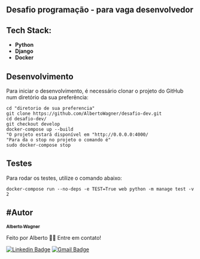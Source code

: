 ## Desafio programação - para vaga desenvolvedor

## Tech Stack:

* **Python**
* **Django**
* **Docker**

## Desenvolvimento

Para iniciar o desenvolvimento, é necessário clonar o projeto do GitHub num diretório da sua preferência:

```shell
cd "diretorio de sua preferencia"
git clone https://github.com/AlbertoWagner/desafio-dev.git
cd desafio-dev/
git checkout develop
docker-compose up --build
"O projeto estará disponível em "http://0.0.0.0:4000/
"Para da o stop no projeto o comando é"
sudo docker-compose stop

```
## Testes

Para rodar os testes, utilize o comando abaixo:

```
docker-compose run --no-deps -e TEST=True web python -m manage test -v 2

```

#Autor
---

<a href="#">
 <sub><b>Alberto Wagner</b></sub></a> <a href="#" ></a>


Feito por Alberto 👋🏽 Entre em contato!

[![Linkedin Badge](https://img.shields.io/badge/-Alberto-blue?style=flat-square&logo=Linkedin&logoColor=white&link=https://www.linkedin.com/in/alberto-wagner-5571a3106/)](https://www.linkedin.com/in/alberto-wagner-5571a3106/)
[![Gmail Badge](https://img.shields.io/badge/-albertow475@gmail.com-c14438?style=flat-square&logo=Gmail&logoColor=white&link=mailto:albertow475@gmail.com)](mailto:albertow475@gmail.com
)
